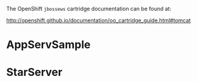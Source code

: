 The OpenShift `jbossews` cartridge documentation can be found at:


http://openshift.github.io/documentation/oo_cartridge_guide.html#tomcat
# AppServSample
# StarServer
